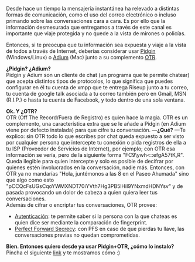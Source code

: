 
Desde hace un tiempo la mensajería instantánea ha relevado a distintas formas de comunicación, como el uso del correo electrónico o incluso primando sobre las conversaciones cara a cara. Es por ello que la información desmesurada que entregamos a través de este canal es importante que viaje protegida y no quede a la vista de mirones o policías.

Entonces, si te preocupa que tu información sea expuesta y viaje a la vista de todos a través de Internet, deberías considerar usar [Pidgin](https://pidgin.im) (Windows/Linux) o [Adium](https://adium.im/) (Mac) junto a su complemento [OTR](https://otr.cypherpunks.ca/). 

**¿Pidgin? ¿Adium?**  
Pidgin y Adium son un cliente de chat (un programa que te permite chatear) que acepta distintos tipos de protocolos, lo que significa que puedes configurar en él tu cuenta de xmpp que te entrega Riseup junto a tu correo, tu cuenta de google talk asociada a tu correo también pero en Gmail, MSN (R.I.P.) o hasta tu cuenta de Facebook, y todo dentro de una sola ventana. 

**Ok. Y ¿OTR?**   
OTR (Off The Record/Fuera de Registro) es quien hace la magia. OTR es un complemento, una característica extra que se le añade a Pidgin (en Adium viene por defecto instalada) para que cifre tu conversación. —**¿Qué?** —Te explico: sin OTR todo lo que escribes por chat queda expuesto a ser visto por cualquier persona que intercepte tu conexión o pida registros de ella a tu ISP (Proveedor de Servicios de Internet), por ejemplo; con OTR esa información se vería, pero de la siguiente forma "FC9\ywh<::efgA57tK,R". Queda ilegible para quien intercepte y solo es posible de decifrar por quienes estén involucrados en la conversación, nadie más. Entonces, con OTR ya no mandarías "Hola, juntémonos a las 8 en el Paseo Ahumada" sino que algo como esto "pCCQcFsUGsCqoYWMXNDT70iYVth7Hg3PB5lHil9YNxmdHDNYsv" y de pasada provocando un dolor de cabeza a quien quiera leer tus conversaciones.  
Además de cifrar o encriptar tus conversaciones, OTR provee:
- [Autenticación](https://es.wikipedia.org/wiki/Autenticaci%C3%B3n): te permite saber si la persona con la que chateas es quien dice ser mediante la comparación de fingerprint.
- [Perfect Forward Secrecy](https://es.wikipedia.org/wiki/Perfect_forward_secrecy): con PFS en caso de que pierdas tu llave, las conversaciones previas no quedan comprometidas.

**Bien. Entonces quiero desde ya usar Pidgin+OTR, ¿cómo lo instalo?**  
Pincha el siguiente [link](https://github.com/nicht/lag/blob/master/chat/pidgin-otr.md) y te mostramos cómo :) 

